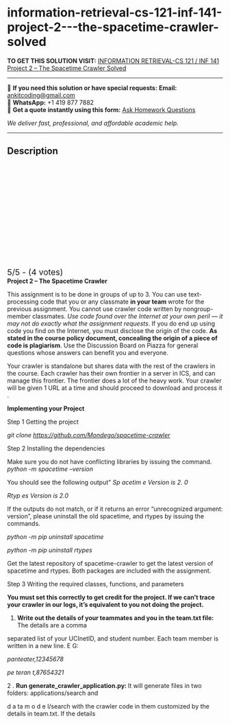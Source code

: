 # information-retrieval-cs-121-inf-141-project-2---the-spacetime-crawler-solved
**TO GET THIS SOLUTION VISIT:** [INFORMATION RETRIEVAL-CS 121 / INF 141 Project 2 – The Spacetime Crawler Solved](https://www.ankitcodinghub.com/product/information-retrieval-cs-121-inf-141-project-2-the-spacetime-crawler-solved/)


---

📩 **If you need this solution or have special requests:** **Email:** ankitcoding@gmail.com  
📱 **WhatsApp:** +1 419 877 7882  
📄 **Get a quote instantly using this form:** [Ask Homework Questions](https://www.ankitcodinghub.com/services/ask-homework-questions/)

*We deliver fast, professional, and affordable academic help.*

---

<h2>Description</h2>



<div class="kk-star-ratings kksr-auto kksr-align-center kksr-valign-top" data-payload="{&quot;align&quot;:&quot;center&quot;,&quot;id&quot;:&quot;47152&quot;,&quot;slug&quot;:&quot;default&quot;,&quot;valign&quot;:&quot;top&quot;,&quot;ignore&quot;:&quot;&quot;,&quot;reference&quot;:&quot;auto&quot;,&quot;class&quot;:&quot;&quot;,&quot;count&quot;:&quot;4&quot;,&quot;legendonly&quot;:&quot;&quot;,&quot;readonly&quot;:&quot;&quot;,&quot;score&quot;:&quot;5&quot;,&quot;starsonly&quot;:&quot;&quot;,&quot;best&quot;:&quot;5&quot;,&quot;gap&quot;:&quot;4&quot;,&quot;greet&quot;:&quot;Rate this product&quot;,&quot;legend&quot;:&quot;5\/5 - (4 votes)&quot;,&quot;size&quot;:&quot;24&quot;,&quot;title&quot;:&quot;INFORMATION RETRIEVAL-CS 121 \/ INF 141  Project 2 – The Spacetime Crawler Solved&quot;,&quot;width&quot;:&quot;138&quot;,&quot;_legend&quot;:&quot;{score}\/{best} - ({count} {votes})&quot;,&quot;font_factor&quot;:&quot;1.25&quot;}">

<div class="kksr-stars">

<div class="kksr-stars-inactive">
            <div class="kksr-star" data-star="1" style="padding-right: 4px">


<div class="kksr-icon" style="width: 24px; height: 24px;"></div>
        </div>
            <div class="kksr-star" data-star="2" style="padding-right: 4px">


<div class="kksr-icon" style="width: 24px; height: 24px;"></div>
        </div>
            <div class="kksr-star" data-star="3" style="padding-right: 4px">


<div class="kksr-icon" style="width: 24px; height: 24px;"></div>
        </div>
            <div class="kksr-star" data-star="4" style="padding-right: 4px">


<div class="kksr-icon" style="width: 24px; height: 24px;"></div>
        </div>
            <div class="kksr-star" data-star="5" style="padding-right: 4px">


<div class="kksr-icon" style="width: 24px; height: 24px;"></div>
        </div>
    </div>

<div class="kksr-stars-active" style="width: 138px;">
            <div class="kksr-star" style="padding-right: 4px">


<div class="kksr-icon" style="width: 24px; height: 24px;"></div>
        </div>
            <div class="kksr-star" style="padding-right: 4px">


<div class="kksr-icon" style="width: 24px; height: 24px;"></div>
        </div>
            <div class="kksr-star" style="padding-right: 4px">


<div class="kksr-icon" style="width: 24px; height: 24px;"></div>
        </div>
            <div class="kksr-star" style="padding-right: 4px">


<div class="kksr-icon" style="width: 24px; height: 24px;"></div>
        </div>
            <div class="kksr-star" style="padding-right: 4px">


<div class="kksr-icon" style="width: 24px; height: 24px;"></div>
        </div>
    </div>
</div>


<div class="kksr-legend" style="font-size: 19.2px;">
            5/5 - (4 votes)    </div>
    </div>
<strong>Project 2 – The Spacetime Crawler</strong>

This assignment is to be done in groups of up to 3. You can use text-processing code that you or any classmate <strong>in your team </strong>wrote for the previous assignment. You cannot use crawler code written by non­group-member classmates. <em>Use code found over the Internet at your own peril — it may not do exactly what the assignment requests</em>. If you do end up using code you find on the Internet, you must disclose the origin of the code. <strong>As stated in the course policy document, concealing the origin of a piece of code is plagiarism</strong>. Use the Discussion Board on Piazza for general questions whose answers can benefit you and everyone.

Your crawler is standalone but shares data with the rest of the crawlers in the course. Each crawler has their own frontier in a server in ICS, and can manage this frontier. The frontier does a lot of the heavy work. Your crawler will be given 1 URL at a time and should proceed to download and process it .

<strong>Implementing your Project</strong>

Step 1 Getting the project

<em>git clone </em><a href="https://github.com/Mondego/spacetime-crawler"><em>https://github.com/Mondego/spacetime-crawler</em></a>

Step 2 Installing the dependencies

Make sure you do not have conflicting libraries by issuing the command. <em>python -m spacetime –version</em>

You should see the following output” <em>Sp acetim e Version is 2. 0</em>

<em>Rtyp es Version is 2.0</em>

If the outputs do not match, or if it returns an error “unrecognized argument: version”, please uninstall the old spacetime, and rtypes by issuing the commands.

<em>python -m pip uninstall spacetime</em>

<em>python -m pip uninstall rtypes</em>

Get the latest repository of spacetime-crawler to get the latest version of spacetime and rtypes. Both packages are included with the assignment.

Step 3 Writing the required classes, functions, and parameters

<strong>You must set this correctly to get credit for the project. If we can’t trace your crawler in our logs, it’s </strong><strong>equivalent to you not doing the project.</strong>

<ol>
<li><strong>Write out the details of your teammates and you in the team.txt file: </strong>The details are a comma</li>
</ol>
separated list of your UCInetID, and student number. Each team member is written in a new line. E G:

<em>panteater,12345678</em>

<em>pe teran t,87654321</em>

2 . <strong>Run generate_crawler_application.py: </strong>It will generate files in two folders: applications/search and

d a ta m o d e l/search with the crawler code in them customized by the details in team.txt. If the details
